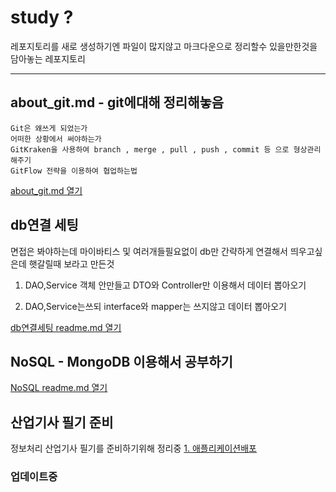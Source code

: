 # study ?
  레포지토리를 새로 생성하기엔 파일이 많지않고
  마크다운으로 정리할수 있을만한것을 담아놓는 레포지토리

-----------------------------------

## about_git.md - git에대해 정리해놓음
    Git은 왜쓰게 되었는가
    어떠한 상황에서 써야하는가
    GitKraken을 사용하여 branch , merge , pull , push , commit 등 으로 형상관리 해주기
    GitFlow 전략을 이용하여 협업하는법
[about_git.md 열기](https://github.com/nxx5xxx/study/blob/master/about_git.md)


## db연결 세팅
  면접은 봐야하는데 마이바티스 및 여러개들필요없이
  db만 간략하게 연결해서 띄우고싶은데
  햇갈릴때 보라고 만든것
  1. DAO,Service 객체 안만들고 DTO와 Controller만 이용해서 데이터 뽑아오기

  2. DAO,Service는쓰되 interface와 mapper는 쓰지않고 데이터 뽑아오기
  
[db연결세팅 readme.md 열기](https://github.com/nxx5xxx/study/blob/master/connectDB/readme.md)

## NoSQL - MongoDB 이용해서 공부하기
[NoSQL readme.md 열기](https://github.com/nxx5xxx/study/blob/master/noSQL/readme.md)

## 산업기사 필기 준비
  정보처리 산업기사 필기를 준비하기위해 정리중
  [1. 애플리케이션배포](https://github.com/nxx5xxx/study/정처기산필기/필기정리/blob/master/connectDB/애플리케이션배포.md)

### 업데이트중
